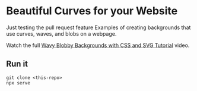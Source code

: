# Beautiful Curves for your Website
Just testing the pull request feature
Examples of creating backgrounds that use curves, waves, and blobs on a webpage. 

Watch the full [Wavy Blobby Backgrounds with CSS and SVG Tutorial](https://youtu.be/lPJVi797Uy0) video.

## Run it

```
git clone <this-repo>
npx serve
```

